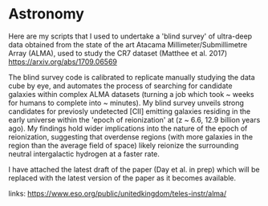 # Astronomy


Here are my scripts that I used to undertake a 'blind survey' of ultra-deep data obtained from the state of the art Atacama Millimeter/Submillimetre Array (ALMA), used to study the CR7 dataset (Matthee et al. 2017) https://arxiv.org/abs/1709.06569

The blind survey code is calibrated to replicate manually studying the data cube by eye, and automates the process of searching for candidate galaxies within complex ALMA datasets (turning a job which took ~ weeks for humans to complete into ~ minutes). My blind survey unveils strong candidates for previosly undetected [CII] emitting galaxies residing in the early universe within the 'epoch of reionization' at (z ~ 6.6, 12.9 billion years ago). My findings hold wider implications into the nature of the epoch of reionization, suggesting that overdense regions (with more galaxies in the region than the average field of space) likely reionize the surrounding neutral intergalactic hydrogen at a faster rate. 

I have attached the latest draft of the paper (Day et al. in prep) which will be replaced with the latest version of the paper as it becomes available.

links:
https://www.eso.org/public/unitedkingdom/teles-instr/alma/
